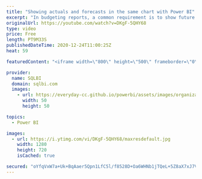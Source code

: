 ```yaml
---
title: "Showing actuals and forecasts in the same chart with Power BI"
excerpt: "In budgeting reports, a common requirement is to show future sales forecast and actual sales volume on the same line chart. Learn how to achieve this goal using DAX. Article and download: https://sql.bi/73386?aff=yt  How to learn DAX: https://www.sqlbi.com/guides/dax/?aff=yt The definitive guide to DAX:"
originalUrl: https://youtube.com/watch?v=DKgF-5QHY68
type: video
price: Free
length: PT9M33S
publishedDateTime: 2020-12-24T11:00:25Z
heat: 59

featuredContent: "<iframe width=\"800\" height=\"500\" frameborder=\"0\" src=\"https://www.youtube.com/embed/DKgF-5QHY68\" allow=\"accelerometer; autoplay; encrypted-media; gyroscope; picture-in-picture\" allowfullscreen></iframe>"

provider:
  name: SQLBI
  domain: sqlbi.com
  images:
    - url: https://everyday-cc.github.io/powerbi/assets/images/organizations/sqlbi.com-50x50.jpg
      width: 50
      height: 50

topics:
  - Power BI

images:
  - url: https://i.ytimg.com/vi/DKgF-5QHY68/maxresdefault.jpg
    width: 1280
    height: 720
    isCached: true

secured: "oYfqVxW7a+Uk+BqAaer5Qpn1LfC5l/f8528D+Oa6WHNb1jTQeL+5Z8aX7xJ7Vd/S7Tog+SqLJxjOeKahZb/aNbliPpcq9nRCZ/klWKLu+pKd/OoTAfXqCohJJl3hXQVIqHbPNdfiKX+Ci0ted7kQZJE3XebqZHgEUjlyS4HljHNgO0IduujCLuWaYqoF2oR0gfSVSLSizSaebdNmkIwR2l1zINVp5XEZoeYcqcgpvNDC+JJ4qsKkwa2cWZq/B/7lcR6QZzXwz7hm2CjrWetGyK3HAZPA2ZBEugqxEVSUWHkR+sinVn/+Vk3XLDCy1OcUTRMpn4nqMp90Z4+ipMJLVpCuB88Jwjfsp2tyDF/7tfCv/ble1OEG/OZllAgiCgpWw2ItZ78ueC5jwpfNC0KWBjTj+pWK8PntwzGvk/ndopiQIN+G/iFDgOw7pm0DbDWN;1OlszgAqkcrdYDEdb3LiAg=="
---
```


